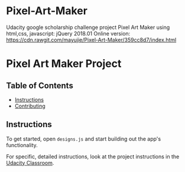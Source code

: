 # Pixel-Art-Maker
Udacity google scholarship challenge project Pixel Art Maker using html,css, javascript: jQuery
2018.01
Online version: https://cdn.rawgit.com/mayujie/Pixel-Art-Maker/359cc8d7/index.html

# Pixel Art Maker Project

## Table of Contents

* [Instructions](#instructions)
* [Contributing](#contributing)

## Instructions

To get started, open `designs.js` and start building out the app's functionality.

For specific, detailed instructions, look at the project instructions in the [Udacity Classroom](https://classroom.udacity.com/me).


